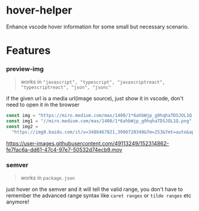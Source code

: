 # hover-helper

Enhance vscode hover information for some small but necessary scenario.

# Features

### preview-img
> works in `"javascript", "typescript", "javascriptreact", "typescriptreact", "json", "jsonc"`

if the given url is a media url(image source), just show it in vscode, don't need to open it in the browser

```js
const img = "https://miro.medium.com/max/1400/1*6ahbWjp_g9hqhaTDSJOL1Q.png"; // whole url
const img1 = "//miro.medium.com/max/1400/1*6ahbWjp_g9hqhaTDSJOL1Q.png"; // omit protocol, pretend it's https by default
const img2 =
  "https://img0.baidu.com/it/u=3486467821,3996728349&fm=253&fmt=auto&app=138&f=JPEG?w=500&h=500"; // infer from response header
```

https://user-images.githubusercontent.com/49113249/152314862-fe7fac6a-dd61-47c4-97e7-50532d74ecb9.mov

### semver
> works in `package.json`

just hover on the semver and it will tell the valid range, you don't have to remember the advanced range syntax like `caret ranges` or `tilde ranges` etc anymore!